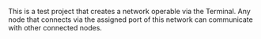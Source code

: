 This is a test project that creates a network operable via the Terminal. Any node that connects via the assigned port of this network can communicate with other
connected nodes.
